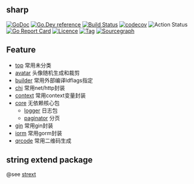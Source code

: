 ## sharp

[![GoDoc](https://godoc.org/github.com/thinkgos/sharp?status.svg)](https://godoc.org/github.com/thinkgos/sharp)
[![Go.Dev reference](https://img.shields.io/badge/go.dev-reference-blue?logo=go&logoColor=white)](https://pkg.go.dev/github.com/thinkgos/sharp/v2?tab=doc)
[![Build Status](https://travis-ci.org/thinkgos/sharp.svg?branch=master)](https://travis-ci.org/thinkgos/sharp)
[![codecov](https://codecov.io/gh/thinkgos/sharp/branch/master/graph/badge.svg)](https://codecov.io/gh/thinkgos/sharp)
![Action Status](https://github.com/thinkgos/sharp/workflows/Go/badge.svg)
[![Go Report Card](https://goreportcard.com/badge/github.com/thinkgos/sharp)](https://goreportcard.com/report/github.com/thinkgos/sharp)
[![Licence](https://img.shields.io/github/license/thinkgos/sharp)](https://github.com/thinkgos/sharp/raw/master/LICENSE)
[![Tag](https://img.shields.io/github/v/tag/thinkgos/sharp)](https://github.com/thinkgos/sharp/tags)
[![Sourcegraph](https://sourcegraph.com/github.com/thinkgos/sharp/-/badge.svg)](https://sourcegraph.com/github.com/thinkgos/sharp?badge)


## Feature 
- [top]() 常用未分类
- [avatar]() 头像随机生成和裁剪
- [builder]() 常用外部编译ldflags指定
- [chi]() 常用net/http封装
- [context]() 常用context变量封装
- [core]() 无依赖核心包
  - [logger]() 日志包
  - [paginator]() 分页
- [gin]() 常用gin封装
- [iorm]() 常用gorm封装
- [qrcode]() 常用二维码生成


## string extend package
 @see [strext](https://github.com/thinkgos/strext)